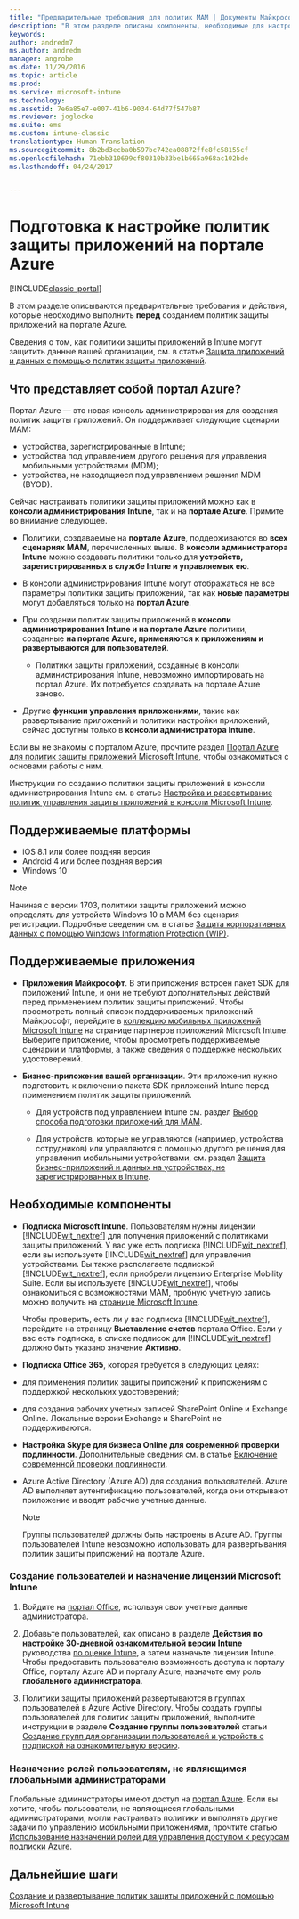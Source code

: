 ```yaml
---
title: "Предварительные требования для политик MAM | Документы Майкрософт"
description: "В этом разделе описаны компоненты, необходимые для настройки пользователей перед созданием политик управления мобильными приложениями."
keywords: 
author: andredm7
ms.author: andredm
manager: angrobe
ms.date: 11/29/2016
ms.topic: article
ms.prod: 
ms.service: microsoft-intune
ms.technology: 
ms.assetid: 7e6a85e7-e007-41b6-9034-64d77f547b87
ms.reviewer: joglocke
ms.suite: ems
ms.custom: intune-classic
translationtype: Human Translation
ms.sourcegitcommit: 8b2bd3ecba0b597bc742ea08872ffe8fc58155cf
ms.openlocfilehash: 71ebb310699cf80310b33be1b665a968ac102bde
ms.lasthandoff: 04/24/2017


---
```


# <a name="get-ready-to-configure-app-protection-policies-in-the-azure-portal"></a>Подготовка к настройке политик защиты приложений на портале Azure

[!INCLUDE[classic-portal](../includes/classic-portal.md)]

В этом разделе описываются предварительные требования и действия, которые необходимо выполнить **перед** созданием политик защиты приложений на портале Azure.

Сведения о том, как политики защиты приложений в Intune могут защитить данные вашей организации, см. в статье [Защита приложений и данных с помощью политик защиты приложений](protect-apps-and-data-with-microsoft-intune.md).

## <a name="what-is-the-azure-portal"></a>Что представляет собой портал Azure?

Портал Azure — это новая консоль администрирования для создания политик защиты приложений. Он поддерживает следующие сценарии MAM:
- устройства, зарегистрированные в Intune;
- устройства под управлением другого решения для управления мобильными устройствами (MDM);
- устройства, не находящиеся под управлением решения MDM (BYOD).

Сейчас настраивать политики защиты приложений можно как в **консоли администрирования Intune**, так и на **портале Azure**.  Примите во внимание следующее.

* Политики, создаваемые на **портале Azure**, поддерживаются во **всех сценариях MAM**, перечисленных выше. В **консоли администратора Intune** можно создавать политики только для **устройств, зарегистрированных в службе Intune и управляемых ею**.

* В консоли администрирования Intune могут отображаться не все параметры политики защиты приложений, так как **новые параметры** могут добавляться только на **портал Azure**.

* При создании политик защиты приложений в **консоли администрирования Intune и на портале Azure** политики, созданные **на портале Azure, применяются к приложениям и развертываются для пользователей**.
    * Политики защиты приложений, созданные в консоли администрирования Intune, невозможно импортировать на портал Azure.  Их потребуется создавать на портале Azure заново.


* Другие **функции управления приложениями**, такие как развертывание приложений и политики настройки приложений, сейчас доступны только в **консоли администратора Intune**.


Если вы не знакомы с порталом Azure, прочтите раздел [Портал Azure для политик защиты приложений Microsoft Intune](azure-portal-for-microsoft-intune-mam-policies.md), чтобы ознакомиться с основами работы с ним.

Инструкции по созданию политики защиты приложений в консоли администрирования Intune см. в статье [Настройка и развертывание политик управления защиты приложений в консоли Microsoft Intune](configure-and-deploy-mobile-application-management-policies-in-the-microsoft-intune-console.md).


##  <a name="supported-platforms"></a>Поддерживаемые платформы
- iOS 8.1 или более поздняя версия
- Android 4 или более поздняя версия
- Windows 10

>[!NOTE]
>Начиная с версии 1703, политики защиты приложений можно определять для устройств Windows 10 в MAM без сценария регистрации. Подробные сведения см. в статье [Защита корпоративных данных с помощью Windows Information Protection (WIP)](https://technet.microsoft.com/itpro/windows/keep-secure/protect-enterprise-data-using-wip).

##  <a name="supported-apps"></a>Поддерживаемые приложения
* **Приложения Майкрософт**. В эти приложения встроен пакет SDK для приложений Intune, и они не требуют дополнительных действий перед применением политик защиты приложений.
Чтобы просмотреть полный список поддерживаемых приложений Майкрософт, перейдите в [коллекцию мобильных приложений Microsoft Intune](https://www.microsoft.com/cloud-platform/microsoft-intune-apps) на странице партнеров приложений Microsoft Intune. Выберите приложение, чтобы просмотреть поддерживаемые сценарии и платформы, а также сведения о поддержке нескольких удостоверений.

* **Бизнес-приложения вашей организации**. Эти приложения нужно подготовить к включению пакета SDK приложений Intune перед применением политик защиты приложений.

  * Для устройств под управлением Intune см. раздел [Выбор способа подготовки приложений для MAM](decide-how-to-prepare-apps-for-mobile-application-management-with-microsoft-intune.md).

  * Для устройств, которые не управляются (например, устройства сотрудников) или управляются с помощью другого решения для управления мобильными устройствами, см. раздел [Защита бизнес-приложений и данных на устройствах, не зарегистрированных в Intune](protect-line-of-business-apps-and-data-on-devices-not-enrolled-in-microsoft-intune.md).

## <a name="prerequisites"></a>Необходимые компоненты

-   **Подписка Microsoft Intune**. Пользователям нужны лицензии [!INCLUDE[wit_nextref](../includes/wit_nextref_md.md)] для получения приложений с политиками защиты приложений.
У вас уже есть подписка [!INCLUDE[wit_nextref](../includes/wit_nextref_md.md)], если вы используете [!INCLUDE[wit_nextref](../includes/wit_nextref_md.md)] для управления устройствами. Вы также располагаете подпиской [!INCLUDE[wit_nextref](../includes/wit_nextref_md.md)], если приобрели лицензию Enterprise Mobility Suite. Если вы используете [!INCLUDE[wit_nextref](../includes/wit_nextref_md.md)], чтобы ознакомиться с возможностями MAM, пробную учетную запись можно получить на [странице Microsoft Intune](https://www.microsoft.com/server-cloud/products/microsoft-intune/).

    Чтобы проверить, есть ли у вас подписка [!INCLUDE[wit_nextref](../includes/wit_nextref_md.md)], перейдите на страницу **Выставление счетов** портала Office.  Если у вас есть подписка, в списке подписок для [!INCLUDE[wit_nextref](../includes/wit_nextref_md.md)] должно быть указано значение **Активно**.

-   **Подписка Office 365**, которая требуется в следующих целях:

  - для применения политик защиты приложений к приложениям с поддержкой нескольких удостоверений;

  - для создания рабочих учетных записей SharePoint Online и Exchange Online. Локальные версии Exchange и SharePoint не поддерживаются.

-   **Настройка Skype для бизнеса Online для современной проверки подлинности**. Дополнительные сведения см. в статье [Включение современной проверки подлинности](https://social.technet.microsoft.com/wiki/contents/articles/34339.skype-for-business-online-enable-your-tenant-for-modern-authentication.aspx).


- Azure Active Directory (Azure AD) для создания пользователей. Azure AD выполняет аутентификацию пользователей, когда они открывают приложение и вводят рабочие учетные данные.

    > [!NOTE]
    > Группы пользователей должны быть настроены в Azure AD. Группы пользователей Intune невозможно использовать для развертывания политик защиты приложений на портале Azure.

### <a name="create-users-and-assign-microsoft-intune-licenses"></a>Создание пользователей и назначение лицензий Microsoft Intune

1.  Войдите на [портал Office](https://portal.office.com), используя свои учетные данные администратора.

2.  Добавьте пользователей, как описано в разделе **Действия по настройке 30-дневной ознакомительной версии Intune** руководства [по оценке Intune](https://docs.microsoft.com/intune/understand-explore/get-started-with-a-30-day-trial-of-microsoft-intune), а затем назначьте лицензии Intune. Чтобы предоставить пользователю возможность доступа к порталу Office, порталу Azure AD и порталу Azure, назначьте ему роль **глобального администратора**.

5.  Политики защиты приложений развертываются в группах пользователей в Azure Active Directory. Чтобы создать группы пользователей для политик защиты приложений, выполните инструкции в разделе **Создание группы пользователей** статьи [Создание групп для организации пользователей и устройств с подпиской на ознакомительную версию](https://docs.microsoft.com/intune/understand-explore/get-started-with-a-30-day-trial-of-microsoft-intune-step-3).

### <a name="assign-roles-to-non-global-admin-users"></a>Назначение ролей пользователям, не являющимся глобальными администраторами

Глобальные администраторы имеют доступ на [портал Azure](https://portal.azure.com).  Если вы хотите, чтобы пользователи, не являющиеся глобальными администраторами, могли настраивать политики и выполнять другие задачи по управлению мобильными приложениями, прочтите статью [Использование назначений ролей для управления доступом к ресурсам подписки Azure](https://azure.microsoft.com/documentation/articles/role-based-access-control-configure/).

## <a name="next-steps"></a>Дальнейшие шаги
[Создание и развертывание политик защиты приложений с помощью Microsoft Intune](create-and-deploy-mobile-app-management-policies-with-microsoft-intune.md)

